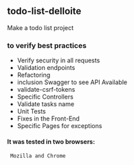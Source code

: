 ## todo-list-delloite

Make a todo list project 

### to verify best practices

* Verify security in all requests
* Validation endpoints
* Refactoring
* inclusion Swagger to see API Available
* validate-csrf-tokens
* Specific Controllers 
* Validate tasks name
* Unit Tests
* Fixes in the Front-End
* Specific Pages for exceptions


#### It was tested in two browsers: 
```
 Mozilla and Chrome
```
